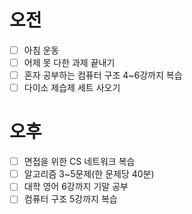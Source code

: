 # 오전
- [ ] 아침 운동
- [ ] 어제 못 다한 과제 끝내기
- [ ] 혼자 공부하는 컴퓨터 구조 4~6강까지 복습
- [ ] 다이소 제습제 세트 사오기
# 오후
- [ ] 면접을 위한 CS 네트워크 복습
- [ ] 알고리즘 3~5문제(한 문제당 40분)
- [ ] 대학 영어 6강까지 기말 공부
- [ ] 컴퓨터 구조 5강까지 복습